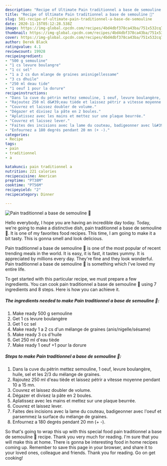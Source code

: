```yaml
---
description: "Recipe of Ultimate Pain traditionnel a base de semouline 🍞"
title: "Recipe of Ultimate Pain traditionnel a base de semouline 🍞"
slug: 501-recipe-of-ultimate-pain-traditionnel-a-base-de-semouline
date: 2020-11-15T05:12:28.538Z
image: https://img-global.cpcdn.com/recipes/4bd4dbf378ca43ba/751x532cq70/pain-traditionnel-a-base-de-semouline-🍞-photo-principale-de-la-recette.jpg
thumbnail: https://img-global.cpcdn.com/recipes/4bd4dbf378ca43ba/751x532cq70/pain-traditionnel-a-base-de-semouline-🍞-photo-principale-de-la-recette.jpg
cover: https://img-global.cpcdn.com/recipes/4bd4dbf378ca43ba/751x532cq70/pain-traditionnel-a-base-de-semouline-🍞-photo-principale-de-la-recette.jpg
author: Derek Black
ratingvalue: 4.1
reviewcount: 19928
recipeingredient:
- "500 g semouline"
- "1 cs levure boulangre"
- "1 cc sel"
- "1 a 2 cs dun mlange de graines anisnigellessame"
- "3 cs dhuile"
- "250 ml deau tide"
- "1 oeuf 1 pour la dorure"
recipeinstructions:
- "Dans la cuve du pétrin mettez semouline, 1 oeuf, levure boulangère, huile, sel et les 2/3 du mélange de graines."
- "Rajoutez 250 ml d&#39;eau tiède et laissez pétrir a vitesse moyenne pendant 10 a 15 mn."
- "Couvrez et laissez doubler de volume."
- "Dégazer et divisez la pâte en 2 boules."
- "Aplatissez avec les mains et mettez sur une plaque beurrée."
- "Couvrez et laissez lever."
- "Faites des incisions avec la lame du couteau, badigeonner avec l&#39;oeuf et parsemmez la surface du mélange de graines."
- "Enfournez a 180 degrés pendant 20 mn (+ -)."
categories:
- Recipe
tags:
- pain
- traditionnel
- a

katakunci: pain traditionnel a 
nutrition: 221 calories
recipecuisine: American
preptime: "PT38M"
cooktime: "PT56M"
recipeyield: "2"
recipecategory: Dinner

---
```



![Pain traditionnel a base de semouline 🍞](https://img-global.cpcdn.com/recipes/4bd4dbf378ca43ba/751x532cq70/pain-traditionnel-a-base-de-semouline-🍞-photo-principale-de-la-recette.jpg)

Hello everybody, I hope you are having an incredible day today. Today, we're going to make a distinctive dish, pain traditionnel a base de semouline 🍞. It is one of my favorites food recipes. This time, I am going to make it a bit tasty. This is gonna smell and look delicious.



Pain traditionnel a base de semouline 🍞 is one of the most popular of recent trending meals in the world. It is easy, it is fast, it tastes yummy. It is appreciated by millions every day. They're fine and they look wonderful. Pain traditionnel a base de semouline 🍞 is something which I've loved my entire life.


To get started with this particular recipe, we must prepare a few ingredients. You can cook pain traditionnel a base de semouline 🍞 using 7 ingredients and 8 steps. Here is how you can achieve it.

<!--inarticleads1-->

##### The ingredients needed to make Pain traditionnel a base de semouline 🍞:

1. Make ready 500 g semouline
1. Get 1 cs levure boulangère
1. Get 1 cc sel
1. Make ready 1 a 2 cs d&#39;un mélange de graines (anis/nigelle/sésame)
1. Make ready 3 cs d&#39;huile
1. Get 250 ml d&#39;eau tiède
1. Make ready 1 oeuf +1 pour la dorure




<!--inarticleads2-->

##### Steps to make Pain traditionnel a base de semouline 🍞:

1. Dans la cuve du pétrin mettez semouline, 1 oeuf, levure boulangère, huile, sel et les 2/3 du mélange de graines.
1. Rajoutez 250 ml d&#39;eau tiède et laissez pétrir a vitesse moyenne pendant 10 a 15 mn.
1. Couvrez et laissez doubler de volume.
1. Dégazer et divisez la pâte en 2 boules.
1. Aplatissez avec les mains et mettez sur une plaque beurrée.
1. Couvrez et laissez lever.
1. Faites des incisions avec la lame du couteau, badigeonner avec l&#39;oeuf et parsemmez la surface du mélange de graines.
1. Enfournez a 180 degrés pendant 20 mn (+ -).




So that's going to wrap this up with this special food pain traditionnel a base de semouline 🍞 recipe. Thank you very much for reading. I'm sure that you will make this at home. There is gonna be interesting food in home recipes coming up. Remember to save this page in your browser, and share it to your loved ones, colleague and friends. Thank you for reading. Go on get cooking!
